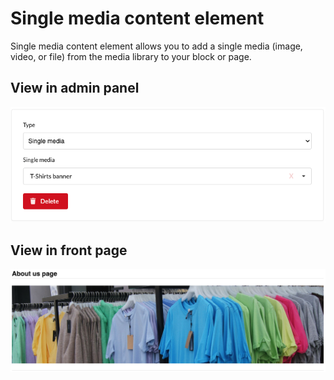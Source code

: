 # Single media content element

Single media content element allows you to add a single media (image, video, or file)
from the media library to your block or page.

## View in admin panel

![Single media in admin panel](single_media1.png)

## View in front page

![Single media in front page](single_media2.png)
